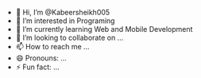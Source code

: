 - 👋 Hi, I’m @Kabeersheikh005
- 👀 I’m interested in Programing
- 🌱 I’m currently learning Web and Mobile Development 
- 💞️ I’m looking to collaborate on ...
- 📫 How to reach me ...
- 😄 Pronouns: ...
- ⚡ Fun fact: ...

<!---
Kabeersheikh005/Kabeersheikh005 is a ✨ special ✨ repository because its `README.md` (this file) appears on your GitHub profile.
You can click the Preview link to take a look at your changes.
--->
